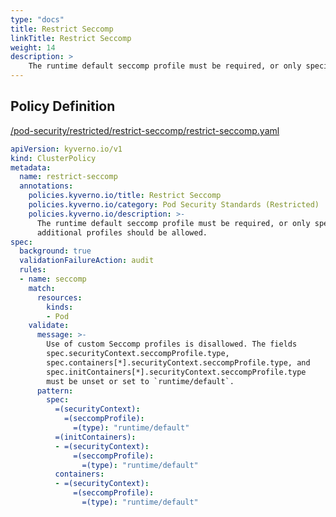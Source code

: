 ```yaml
---
type: "docs"
title: Restrict Seccomp
linkTitle: Restrict Seccomp
weight: 14
description: >
    The runtime default seccomp profile must be required, or only specific additional profiles should be allowed.
---
```


## Policy Definition
<a href="https://github.com/kyverno/policies/raw/main//pod-security/restricted/restrict-seccomp/restrict-seccomp.yaml" target="-blank">/pod-security/restricted/restrict-seccomp/restrict-seccomp.yaml</a>

```yaml
apiVersion: kyverno.io/v1
kind: ClusterPolicy
metadata:
  name: restrict-seccomp
  annotations:
    policies.kyverno.io/title: Restrict Seccomp
    policies.kyverno.io/category: Pod Security Standards (Restricted)
    policies.kyverno.io/description: >-
      The runtime default seccomp profile must be required, or only specific
      additional profiles should be allowed.
spec:
  background: true
  validationFailureAction: audit
  rules:
  - name: seccomp
    match:
      resources:
        kinds:
        - Pod
    validate:
      message: >-
        Use of custom Seccomp profiles is disallowed. The fields
        spec.securityContext.seccompProfile.type,
        spec.containers[*].securityContext.seccompProfile.type, and
        spec.initContainers[*].securityContext.seccompProfile.type
        must be unset or set to `runtime/default`.
      pattern:
        spec:
          =(securityContext):
            =(seccompProfile):
              =(type): "runtime/default"
          =(initContainers):
          - =(securityContext):
              =(seccompProfile):
                =(type): "runtime/default"
          containers:
          - =(securityContext):
              =(seccompProfile):
                =(type): "runtime/default"

```
